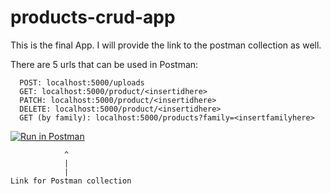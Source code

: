 # products-crud-app

This is the final App. I will provide the link to the postman collection as well.

There are 5 urls that can be used in Postman: 
      
      POST: localhost:5000/uploads
      GET: localhost:5000/product/<insertidhere>
      PATCH: localhost:5000/product/<insertidhere>
      DELETE: localhost:5000/product/<insertidhere>
      GET (by family): localhost:5000/products?family=<insertfamilyhere>

[![Run in Postman](https://run.pstmn.io/button.svg)](https://app.getpostman.com/run-collection/448737e5973367153528?action=collection%2Fimport)  

                ^ 
                |
                |
    Link for Postman collection
